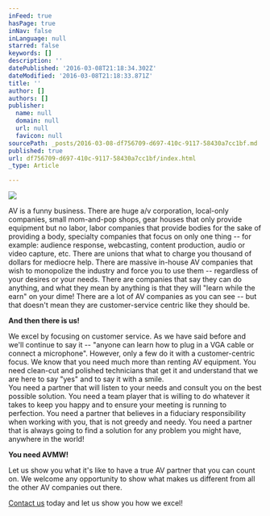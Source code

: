 ```yaml
---
inFeed: true
hasPage: true
inNav: false
inLanguage: null
starred: false
keywords: []
description: ''
datePublished: '2016-03-08T21:18:34.302Z'
dateModified: '2016-03-08T21:18:33.871Z'
title: ''
author: []
authors: []
publisher:
  name: null
  domain: null
  url: null
  favicon: null
sourcePath: _posts/2016-03-08-df756709-d697-410c-9117-58430a7cc1bf.md
published: true
url: df756709-d697-410c-9117-58430a7cc1bf/index.html
_type: Article

---
```

![](https://the-grid-user-content.s3-us-west-2.amazonaws.com/b5ef03ef-9583-47e2-8dae-303780413057.jpg)

AV is a funny 
business.  There are huge a/v corporation, local-only companies, small 
mom-and-pop shops, gear houses that only provide equipment but no 
labor,  labor companies that provide bodies for the sake of providing a 
body, specialty companies that focus on only one thing -- for example: 
audience response, webcasting, content production, audio or video 
capture, etc.  There are unions that what to charge you thousand of 
dollars for mediocre help.  There are massive in-house AV companies that
wish to monopolize the industry and force you to use them -- regardless 
of your desires or your needs.  There are companies that say they can do
anything, and what they mean by anything is that they will "learn while
the earn" on your dime!  There are a lot of AV companies as you can see
-- but that doesn't mean they are customer-service centric like they 
should be.

**And then there is us!**

We excel by focusing on customer service.  As we have said before and
we'll continue to say it -- "anyone can learn how to plug in a VGA cable
or connect a microphone".  However, only a few do it with a 
customer-centric focus.  We know that you need much more than renting AV
equipment.  You need clean-cut and polished technicians that get it and
understand that we are here to say "yes" and to say it with a smile.  
You need a partner that will listen to your needs and consult you on the
best possible solution.  You need a team player that is willing to do 
whatever it takes to keep you happy and to ensure your meeting is 
running to perfection.   You need a partner that believes in a fiduciary 
responsibility when working with you, that is not greedy and needy.  You
need a partner that is always going to find a solution for any problem 
you might have, anywhere in the world!

**You need AVMW!**

Let us show you what it's like to have a true AV partner that you can
count on.  We welcome any opportunity to show what makes us different 
from all the other AV companies out there.

[Contact us][0] today and let us show you how we excel!

[0]: http://www.avmw.net/contact/ "Contact"